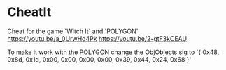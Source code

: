 # CheatIt
Cheat for the game 'Witch It' and 'POLYGON'
https://youtu.be/a_0UrwHd4Pk
https://youtu.be/2-gtF3kCEAU

To make it work with the POLYGON change the ObjObjects sig to '{ 0x48, 0x8d, 0x1d, 0x00, 0x00, 0x00, 0x00, 0x39, 0x44, 0x24, 0x68 }'
